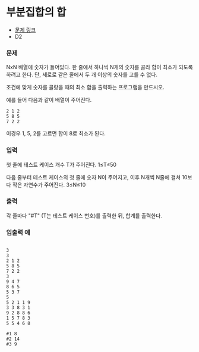 # 부분집합의 합

- [문제 링크](https://swexpertacademy.com/main/talk/solvingClub/problemView.do?solveclubId=AYJyPoa6X9gDFAVG&contestProbId=AX8j1cI6xHYDFARO&probBoxId=AYNd1nuqGrQDFAU-&type=USER&problemBoxTitle=220921%3A+%EC%99%84%EC%A0%84%ED%83%90%EC%83%89_Live&problemBoxCnt=4)
- D2

### 문제

NxN 배열에 숫자가 들어있다. 한 줄에서 하나씩 N개의 숫자를 골라 합이 최소가 되도록 하려고 한다. 단, 세로로 같은 줄에서 두 개 이상의 숫자를 고를 수 없다.

조건에 맞게 숫자를 골랐을 때의 최소 합을 출력하는 프로그램을 만드시오.

예를 들어 다음과 같이 배열이 주어진다.

```
2 1 2
5 8 5
7 2 2
```

이경우 1, 5, 2를 고르면 합이 8로 최소가 된다.

### 입력

첫 줄에 테스트 케이스 개수 T가 주어진다. 1≤T≤50

다음 줄부터 테스트 케이스의 첫 줄에 숫자 N이 주어지고, 이후 N개씩 N줄에 걸쳐 10보다 작은 자연수가 주어진다. 3≤N≤10

### 출력

각 줄마다 "#T" (T는 테스트 케이스 번호)를 출력한 뒤, 합계를 출력한다.

### 입출력 예

```

3
3
2 1 2
5 8 5
7 2 2
3
9 4 7
8 6 5
5 3 7
5
5 2 1 1 9
3 3 8 3 1
9 2 8 8 6
1 5 7 8 3
5 5 4 6 8
```

```
#1 8
#2 14
#3 9
```
